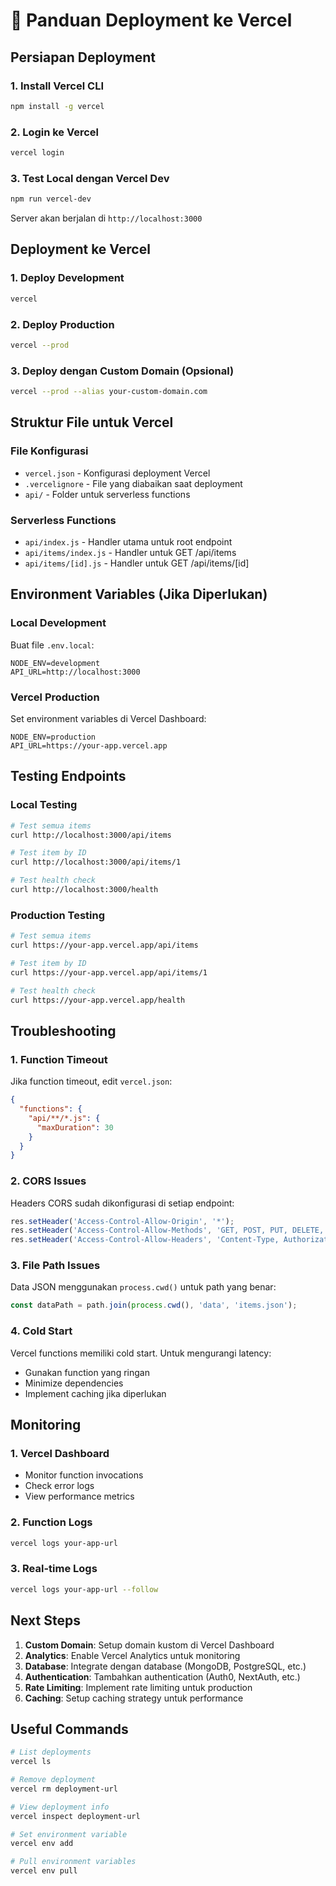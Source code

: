# 🚀 Panduan Deployment ke Vercel

## Persiapan Deployment

### 1. Install Vercel CLI
```bash
npm install -g vercel
```

### 2. Login ke Vercel
```bash
vercel login
```

### 3. Test Local dengan Vercel Dev
```bash
npm run vercel-dev
```
Server akan berjalan di `http://localhost:3000`

## Deployment ke Vercel

### 1. Deploy Development
```bash
vercel
```

### 2. Deploy Production
```bash
vercel --prod
```

### 3. Deploy dengan Custom Domain (Opsional)
```bash
vercel --prod --alias your-custom-domain.com
```

## Struktur File untuk Vercel

### File Konfigurasi
- `vercel.json` - Konfigurasi deployment Vercel
- `.vercelignore` - File yang diabaikan saat deployment
- `api/` - Folder untuk serverless functions

### Serverless Functions
- `api/index.js` - Handler utama untuk root endpoint
- `api/items/index.js` - Handler untuk GET /api/items
- `api/items/[id].js` - Handler untuk GET /api/items/[id]

## Environment Variables (Jika Diperlukan)

### Local Development
Buat file `.env.local`:
```
NODE_ENV=development
API_URL=http://localhost:3000
```

### Vercel Production
Set environment variables di Vercel Dashboard:
```
NODE_ENV=production
API_URL=https://your-app.vercel.app
```

## Testing Endpoints

### Local Testing
```bash
# Test semua items
curl http://localhost:3000/api/items

# Test item by ID
curl http://localhost:3000/api/items/1

# Test health check
curl http://localhost:3000/health
```

### Production Testing
```bash
# Test semua items
curl https://your-app.vercel.app/api/items

# Test item by ID
curl https://your-app.vercel.app/api/items/1

# Test health check
curl https://your-app.vercel.app/health
```

## Troubleshooting

### 1. Function Timeout
Jika function timeout, edit `vercel.json`:
```json
{
  "functions": {
    "api/**/*.js": {
      "maxDuration": 30
    }
  }
}
```

### 2. CORS Issues
Headers CORS sudah dikonfigurasi di setiap endpoint:
```javascript
res.setHeader('Access-Control-Allow-Origin', '*');
res.setHeader('Access-Control-Allow-Methods', 'GET, POST, PUT, DELETE, OPTIONS');
res.setHeader('Access-Control-Allow-Headers', 'Content-Type, Authorization');
```

### 3. File Path Issues
Data JSON menggunakan `process.cwd()` untuk path yang benar:
```javascript
const dataPath = path.join(process.cwd(), 'data', 'items.json');
```

### 4. Cold Start
Vercel functions memiliki cold start. Untuk mengurangi latency:
- Gunakan function yang ringan
- Minimize dependencies
- Implement caching jika diperlukan

## Monitoring

### 1. Vercel Dashboard
- Monitor function invocations
- Check error logs
- View performance metrics

### 2. Function Logs
```bash
vercel logs your-app-url
```

### 3. Real-time Logs
```bash
vercel logs your-app-url --follow
```

## Next Steps

1. **Custom Domain**: Setup domain kustom di Vercel Dashboard
2. **Analytics**: Enable Vercel Analytics untuk monitoring
3. **Database**: Integrate dengan database (MongoDB, PostgreSQL, etc.)
4. **Authentication**: Tambahkan authentication (Auth0, NextAuth, etc.)
5. **Rate Limiting**: Implement rate limiting untuk production
6. **Caching**: Setup caching strategy untuk performance

## Useful Commands

```bash
# List deployments
vercel ls

# Remove deployment
vercel rm deployment-url

# View deployment info
vercel inspect deployment-url

# Set environment variable
vercel env add

# Pull environment variables
vercel env pull
```
